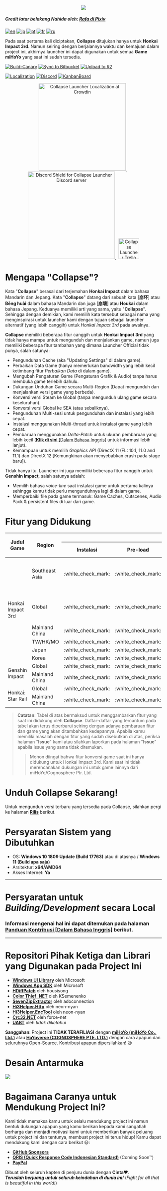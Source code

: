 
<p align="center">
  <img src="https://raw.githubusercontent.com/neon-nyan/CollapseLauncher-Page/main/images/NewBannerv2_color.webp"/>
</p>

##### Credit latar belakang Nahida oleh: [Rafa di Pixiv](https://www.pixiv.net/en/users/3970196)

[![en](https://img.shields.io/badge/lang-en-red.svg)](https://github.com/neon-nyan/Collapse/blob/main/README.md) [![jp](https://img.shields.io/badge/lang-jp-red.svg)](https://github.com/neon-nyan/Collapse/blob/main/README.ja-jp.md) [![pt](https://img.shields.io/badge/lang-pt-red.svg)](https://github.com/neon-nyan/Collapse/blob/main/README.pt-pt.md) [![fr](https://img.shields.io/badge/lang-fr-red.svg)](https://github.com/neon-nyan/Collapse/blob/main/README.fr-fr.md) [![ru](https://img.shields.io/badge/lang-ru-red.svg)](https://github.com/neon-nyan/Collapse/blob/main/README.ru-ru.md)

Pada saat pertama kali diciptakan, **Collapse** ditujukan hanya untuk **Honkai Impact 3rd**. Namun seiring dengan berjalannya waktu dan kemajuan dalam project ini, akhirnya launcher ini dapat digunakan untuk semua **Game miHoYo** yang saat ini sudah tersedia.

[![Build-Canary](https://github.com/neon-nyan/Collapse/actions/workflows/build.yml/badge.svg?branch=main)](https://github.com/neon-nyan/Collapse/actions/workflows/build.yml)
[![Sync to Bitbucket](https://github.com/neon-nyan/CollapseLauncher-ReleaseRepo/actions/workflows/sync-to-bitbucket.yml/badge.svg)](https://github.com/neon-nyan/CollapseLauncher-ReleaseRepo/actions/workflows/sync-to-bitbucket.yml)
[![Upload to R2](https://github.com/neon-nyan/CollapseLauncher-ReleaseRepo/actions/workflows/upload-to-r2.yml/badge.svg)](https://github.com/neon-nyan/CollapseLauncher-ReleaseRepo/actions/workflows/upload-to-r2.yml)


[![Localization](https://img.shields.io/badge/Localization-Transifex-blue)](https://explore.transifex.com/collapse-launcher/collapse-mainapp/)
[![Discord](https://img.shields.io/badge/Join_Community-Discord-5865F2)](https://discord.gg/vJd2exaS7j)
[![KanbanBoard](https://img.shields.io/badge/Kanban_Board-Trello-white)](https://trello.com/b/rsqrnn15/collapse-launcher-tracker)

<p align="center">
    <a href="https://explore.transifex.com/collapse-launcher/collapse-mainapp/" target="_blank">
       <img src="https://upload.wikimedia.org/wikipedia/commons/f/f7/Transifex_logo.svg" alt="Collapse Launcher Localization at Crowdin" Width=280/>
	</a>
    &nbsp;
    <a href="https://discord.gg/vJd2exaS7j" target="_blank">
        <img src="https://discordapp.com/api/guilds/1116150300324139131/widget.png?style=banner2" alt="Discord Shield for Collapse Launcher Discord server" Width=280/>
    </a>
    &nbsp;
    <a href="https://trello.com/b/rsqrnn15/collapse-launcher-tracker" target="_blank">
        <img src="https://cdn.discordapp.com/attachments/593053443761897482/1137795596191797318/logo-gradient-white-trello.svg" alt="Collapse Launcher Trello board" Height=66/>
    </a>
</p>

# Mengapa "Collapse"?
Kata "**Collapse**" berasal dari terjemahan **Honkai Impact** dalam bahasa Mandarin dan Jepang. Kata "**Collapse**" datang dari sebuah kata [**崩坏**] atau **Bēng huài** dalam bahasa Mandarin dan juga [**崩壊**] atau **Houkai** dalam bahasa Jepang. Keduanya memiliki arti yang sama, yaitu "**Collapse**". Sehingga dengan demikian, kami memilih kata tersebut sebagai nama yang menginspirasi untuk launcher kami dengan tujuan sebagai launcher alternatif (yang lebih canggih) untuk *Honkai Impact 3rd* pada awalnya.

**Collapse** memiliki beberapa fitur canggih untuk **Honkai Impact 3rd** yang tidak hanya mampu untuk mengunduh dan menjalankan game, namun juga memiliki beberapa fitur tambahan yang dimana Launcher Official tidak punya, salah satunya:
* Pengunduhan Cache (aka "Updating Settings" di dalam game).
* Perbaikan Data Game (hanya memerlukan bandwidth yang lebih kecil ketimbang fitur *Perbaikan Data* di dalam game).
* Mengubah Pengaturan Game (Pengaturan Grafik & Audio) tanpa harus membuka game terlebih dahulu.
* Dukungan Unduhan Game secara Multi-Region (Dapat mengunduh dan menjalankan versi game yang berbeda).
* Konversi versi Steam ke Global (tanpa mengunduh ulang game secara keseluruhan).
* Konversi versi Global ke SEA (atau sebaliknya).
* Pengunduhan Multi-sesi untuk pengunduhan dan instalasi yang lebih cepat.
* Instalasi menggunakan Multi-thread untuk instalasi game yang lebih cepat.
* Pembaruan menggunakan *Delta-Patch* untuk ukuran pembaruan yang lebih kecil ([**Klik di sini** [Dalam Bahasa Inggris]](https://github.com/neon-nyan/CollapseLauncher/wiki/Update-Game-Region-with-Delta-Patch) untuk informasi lebih lanjut).
* Kemampuan untuk memilih *Graphics API* (DirectX 11 (FL: 10.1, 11.0 and 11.1) dan DirectX 12 [Kemungkinan akan menyebabkan crash pada stage baru]).

Tidak hanya itu. Launcher ini juga memiliki beberapa fitur canggih untuk **Genshin Impact**, salah satunya adalah:
* Memilih bahasa *voice-line* saat instalasi game untuk pertama kalinya sehingga kamu tidak perlu mengunduhnya lagi di dalam game.
* Memperbaiki file pada game termasuk: Game Caches, Cutscenes, Audio Pack & persistent files di luar dari game.

# Fitur yang Didukung
<table>
  <thead>
    <tr>
      <th rowspan="2">Judul Game</th>
      <th rowspan="2">Region</th>
      <th colspan="7">Fitur-fitur</th>
    </tr>
    <tr>
      <th>Instalasi</th>
      <th>Pre-load</th>
      <th>Pembaruan</th>
      <th>Perbaikan Game</th>
      <th>Pembaruan Cache</th>
      <th>Pengaturan Game</th>
      <th>Konversi Region Game</th>
    </tr>
  </thead>
  <tbody>
    <tr>
      <td rowspan="6">Honkai Impact 3rd</td>
      <td>Southeast Asia</td>
      <td>:white_check_mark:</td>
      <td>:white_check_mark:</td>
      <td>:white_check_mark: (Pembaruan dengan metode Normal dan Delta-patch tersedia)</td>
      <td>:white_check_mark:</td>
      <td>:white_check_mark:</td>
      <td>:white_check_mark:</td>
      <td>:white_check_mark: <br> (Dari SEA -&gt; Global) </td>
    </tr>
    <tr>
      <td>Global</td>
      <td>:white_check_mark:</td>
      <td>:white_check_mark:</td>
      <td>:white_check_mark: (Pembaruan dengan metode Normal dan Delta-patch tersedia)</td>
      <td>:white_check_mark:</td>
      <td>:white_check_mark:</td>
      <td>:white_check_mark:</td>
      <td>:white_check_mark: <br> (Dari Steam -&gt; Global) <br> (Dari Global -&gt; SEA) </td>
    </tr>
    <tr>
      <td>Mainland China</td>
      <td>:white_check_mark:</td>
      <td>:white_check_mark:</td>
      <td>:white_check_mark:</td>
      <td>:white_check_mark:</td>
      <td>:white_check_mark:</td>
      <td>:white_check_mark:</td>
      <td>N/A</td>
    </tr>
    <tr>
      <td>TW/HK/MO</td>
      <td>:white_check_mark:</td>
      <td>:white_check_mark:</td>
      <td>:white_check_mark:</td>
      <td>:white_check_mark:</td>
      <td>:white_check_mark:</td>
      <td>:white_check_mark:</td>
      <td>N/A</td>
    </tr>
    <tr>
      <td>Japan</td>
      <td>:white_check_mark:</td>
      <td>:white_check_mark:</td>
      <td>:white_check_mark:</td>
      <td>:white_check_mark:</td>
      <td>:white_check_mark:</td>
      <td>:white_check_mark:</td>
      <td>N/A</td>
    </tr>
    <tr>
      <td>Korea</td>
      <td>:white_check_mark:</td>
      <td>:white_check_mark:</td>
      <td>:white_check_mark:</td>
      <td>:white_check_mark:</td>
      <td>:white_check_mark:</td>
      <td>:white_check_mark:</td>
      <td>N/A</td>
    </tr>
    <tr>
      <td rowspan="2">Genshin Impact</td>
      <td>Global</td>
      <td>:white_check_mark:</td>
      <td>:white_check_mark:</td>
      <td>:white_check_mark:</td>
      <td>:white_check_mark:</td>
      <td>N/A</td>
      <td>:white_check_mark:</td>
      <td>N/A</td>
    </tr>
    <tr>
      <td>Mainland China</td>
      <td>:white_check_mark:</td>
      <td>:white_check_mark:</td>
      <td>:white_check_mark:</td>
      <td>:white_check_mark:</td>
      <td>N/A</td>
      <td>:white_check_mark:</td>
      <td>N/A</td>
    </tr>
    <tr>
      <td rowspan="2">Honkai: Star Rail</td>
      <td>Global</td>
      <td>:white_check_mark:</td>
      <td>:white_check_mark:</td>
      <td>:white_check_mark:</td>
      <td>:white_check_mark:</td>
      <td>:white_check_mark:</td>
      <td>:white_check_mark:</td>
      <td>N/A</td>
    </tr>
    <tr>
      <td>Mainland China</td>
      <td>:white_check_mark:</td>
      <td>:white_check_mark:</td>
      <td>:white_check_mark:</td>
      <td>:white_check_mark:</td>
      <td>:white_check_mark:</td>
      <td>:white_check_mark:</td>
      <td>N/A</td>
    </tr>
  </tbody>
</table>

> **Catatan**:
> Tabel di atas bermaksud untuk menggambarkan fitur yang saat ini didukung oleh **Collapse**. Daftar-daftar yang tercantum pada tabel akan terus diperbarui seiring dengan adanya pembaruan fitur dan game yang akan ditambahkan kedepannya. Apabila kamu memiliki masalah dengan fitur yang sudah disebutkan di atas, periksa halaman "**Issue**" kami atau silahkan laporkan pada halaman "**Issue**" apabila issue yang sama tidak ditemukan.
> > Mohon diingat bahwa fitur konversi game saat ini hanya didukung untuk Honkai Impact 3rd. Kami saat ini tidak merencanakan dukungan ini untuk game lainnya dari miHoYo/Cognosphere Ptr. Ltd.

# Unduh Collapse Sekarang!
Untuk mengunduh versi terbaru yang tersedia pada Collapse, silahkan pergi ke halaman [**Rilis**](https://github.com/neon-nyan/CollapseLauncher/releases) berikut.

# Persyaratan Sistem yang Dibutuhkan
- OS: **Windows 10 1809 Update (Build 17763)** atau di atasnya / **Windows 11 (Build apa saja)**
- Arsitektur: **x64/AMD64**
- Akses Internet: **Ya**

***

# Persyaratan untuk *Building/Development* secara Local
### Informasi mengenai hal ini dapat ditemukan pada halaman [**Panduan Kontribusi** [Dalam Bahasa Inggris]](https://github.com/neon-nyan/Collapse/blob/main/CONTRIBUTING.md) berikut.

***

# Repositori Pihak Ketiga dan Librari yang Digunakan pada Project Ini
- [**Windows UI Library**](https://github.com/microsoft/microsoft-ui-xaml) oleh Microsoft
- [**Windows App SDK**](https://github.com/microsoft/WindowsAppSDK) oleh Microsoft
- [**HDiffPatch**](https://github.com/sisong/HDiffPatch) oleh housisong
- [**Color Thief .NET**](https://github.com/neon-nyan/ColorThief) oleh KSemenenko
- [**SevenZipExtractor**](https://github.com/neon-nyan/SevenZipExtractor) oleh adoconnection
- [**Hi3Helper.Http**](https://github.com/neon-nyan/Hi3Helper.Http) oleh neon-nyan
- [**Hi3Helper.EncTool**](https://github.com/neon-nyan/Hi3Helper.EncTool) oleh neon-nyan
- [**Crc32.NET**](https://github.com/neon-nyan/Crc32.NET) oleh force-net
- [**UABT**](https://github.com/neon-nyan/UABT) oleh _tidak diketahui_

**Sanggahan**: Project ini **TIDAK TERAFILIASI** dengan [**miHoYo (miHoYo Co., Ltd.)**](https://www.mihoyo.com/) atau [**HoYoverse (COGNOSPHERE PTE. LTD.)**](https://www.hoyoverse.com/en-us) dengan cara apapun dan seluruhnya Open-Source. Kontribusi apapun dipersilahkan! 😃

# Desain Antarmuka
![](https://raw.githubusercontent.com/neon-nyan/CollapseLauncher-Page/main/images/UI%20Overview%20RC2.webp)

# Bagaimana Caranya untuk Mendukung Project Ini?
Kami tidak memaksa kamu untuk selalu mendukung project ini namun bentuk dukungan apapun yang kamu berikan kepada kami sangatlah berharga dan menjadi motivasi kami untuk memberikan banyak peluang untuk project ini dan tentunya, membuat project ini terus hidup! Kamu dapat mendukung kami dengan cara berikut 😃:
- **[GitHub Sponsors](https://github.com/sponsors/neon-nyan)**
- **[QRIS (Quick Response Code Indonesian Standard)](https://qris.id/homepage/)** (Coming Soon:tm:)
- **[PayPal](https://paypal.me/neonnyan)**

Dibuat oleh seluruh kapten di penjuru dunia dengan **Cinta**❤️.<br/>
**_Teruslah berjuang untuk seluruh keindahan di dunia ini!_** (*Fight for all that is beautiful in this world!*)
